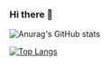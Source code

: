 ### Hi there 👋

<!--
**arjunvtsuresh/arjunvtsuresh** is a ✨ _special_ ✨ repository because its `README.md` (this file) appears on your GitHub profile.

Here are some ideas to get you started:

- 🔭 I’m currently working on ...
- 🌱 I’m currently learning ...
- 👯 I’m looking to collaborate on ...
- 🤔 I’m looking for help with ...
- 💬 Ask me about ...
- 📫 How to reach me: ...
- 😄 Pronouns: ...
- ⚡ Fun fact: ...
-->
![Anurag's GitHub stats](https://github-readme-stats.vercel.app/api?username=arjunvtsuresh&show_icons=true&theme=radical)

[![Top Langs](https://github-readme-stats.vercel.app/api/top-langs/?username=arjunvtsuresh&layout=compact)](https://github.com/anuraghazra/github-readme-stats)

